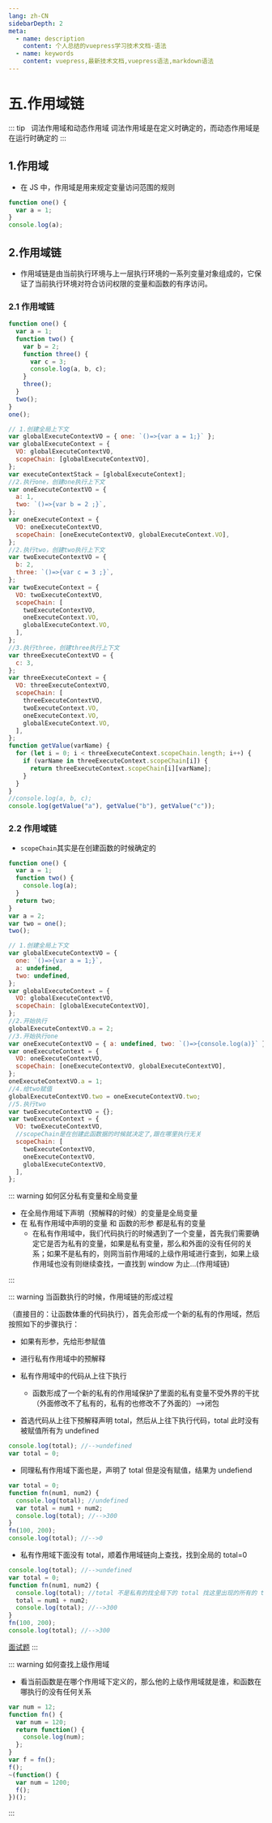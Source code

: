 ```yaml
---
lang: zh-CN
sidebarDepth: 2
meta:
  - name: description
    content: 个人总结的vuepress学习技术文档-语法
  - name: keywords
    content: vuepress,最新技术文档,vuepress语法,markdown语法
---
```


# 五.作用域链

::: tip   词法作用域和动态作用域
词法作用域是在定义时确定的，而动态作用域是在运行时确定的
:::

## 1.作用域

- 在 JS 中，作用域是用来规定变量访问范围的规则

```js
function one() {
  var a = 1;
}
console.log(a);
```

## 2.作用域链

- 作用域链是由当前执行环境与上一层执行环境的一系列变量对象组成的，它保证了当前执行环境对符合访问权限的变量和函数的有序访问。

### 2.1 作用域链

```js
function one() {
  var a = 1;
  function two() {
    var b = 2;
    function three() {
      var c = 3;
      console.log(a, b, c);
    }
    three();
  }
  two();
}
one();
```

```js
// 1.创建全局上下文
var globalExecuteContextVO = { one: `()=>{var a = 1;}` };
var globalExecuteContext = {
  VO: globalExecuteContextVO,
  scopeChain: [globalExecuteContextVO],
};
var executeContextStack = [globalExecuteContext];
//2.执行one，创建one执行上下文
var oneExecuteContextVO = {
  a: 1,
  two: `()=>{var b = 2 ;}`,
};
var oneExecuteContext = {
  VO: oneExecuteContextVO,
  scopeChain: [oneExecuteContextVO, globalExecuteContext.VO],
};
//2.执行two，创建two执行上下文
var twoExecuteContextVO = {
  b: 2,
  three: `()=>{var c = 3 ;}`,
};
var twoExecuteContext = {
  VO: twoExecuteContextVO,
  scopeChain: [
    twoExecuteContextVO,
    oneExecuteContext.VO,
    globalExecuteContext.VO,
  ],
};
//3.执行three，创建three执行上下文
var threeExecuteContextVO = {
  c: 3,
};
var threeExecuteContext = {
  VO: threeExecuteContextVO,
  scopeChain: [
    threeExecuteContextVO,
    twoExecuteContext.VO,
    oneExecuteContext.VO,
    globalExecuteContext.VO,
  ],
};
function getValue(varName) {
  for (let i = 0; i < threeExecuteContext.scopeChain.length; i++) {
    if (varName in threeExecuteContext.scopeChain[i]) {
      return threeExecuteContext.scopeChain[i][varName];
    }
  }
}
//console.log(a, b, c);
console.log(getValue("a"), getValue("b"), getValue("c"));
```

### 2.2 作用域链

- `scopeChain`其实是在创建函数的时候确定的

```js
function one() {
  var a = 1;
  function two() {
    console.log(a);
  }
  return two;
}
var a = 2;
var two = one();
two();
```

```js
// 1.创建全局上下文
var globalExecuteContextVO = {
  one: `()=>{var a = 1;}`,
  a: undefined,
  two: undefined,
};
var globalExecuteContext = {
  VO: globalExecuteContextVO,
  scopeChain: [globalExecuteContextVO],
};
//2.开始执行
globalExecuteContextVO.a = 2;
//3.开始执行one
var oneExecuteContextVO = { a: undefined, two: `()=>{console.log(a)}` };
var oneExecuteContext = {
  VO: oneExecuteContextVO,
  scopeChain: [oneExecuteContextVO, globalExecuteContextVO],
};
oneExecuteContextVO.a = 1;
//4.给two赋值
globalExecuteContextVO.two = oneExecuteContextVO.two;
//5.执行two
var twoExecuteContextVO = {};
var twoExecuteContext = {
  VO: twoExecuteContextVO,
  //scopeChain是在创建此函数据的时候就决定了,跟在哪里执行无关
  scopeChain: [
    twoExecuteContextVO,
    oneExecuteContextVO,
    globalExecuteContextVO,
  ],
};
```

::: warning 如何区分私有变量和全局变量

- 在全局作用域下声明（预解释的时候）的变量是全局变量
- 在 私有作用域中声明的变量 和 函数的形参 都是私有的变量
  - 在私有作用域中，我们代码执行的时候遇到了一个变量，首先我们需要确定它是否为私有的变量，如果是私有变量，那么和外面的没有任何的关系；如果不是私有的，则网当前作用域的上级作用域进行查到，如果上级作用域也没有则继续查找，一直找到 window 为止...(作用域链)

:::

::: warning 当函数执行的时候，作用域链的形成过程

（直接目的：让函数体重的代码执行），首先会形成一个新的私有的作用域，然后按照如下的步骤执行：

- 如果有形参，先给形参赋值
- 进行私有作用域中的预解释
- 私有作用域中的代码从上往下执行

  - 函数形成了一个新的私有的作用域保护了里面的私有变量不受外界的干扰（外面修改不了私有的，私有的也修改不了外面的）-->闭包

- 首选代码从上往下预解释声明 total，然后从上往下执行代码，total 此时没有被赋值所有为 undefined

```js
console.log(total); //-->undefined
var total = 0;
```

- 同理私有作用域下面也是，声明了 total 但是没有赋值，结果为 undefiend

```js
var total = 0;
function fn(num1, num2) {
  console.log(total); //undefined
  var total = num1 + num2;
  console.log(total); //-->300
}
fn(100, 200);
console.log(total); //-->0
```

- 私有作用域下面没有 total，顺着作用域链向上查找，找到全局的 total=0

```js
console.log(total); //-->undefined
var total = 0;
function fn(num1, num2) {
  console.log(total); //total 不是私有的找全局下的 total 找这里出现的所有的 total 其实应该是全局的-->0
  total = num1 + num2;
  console.log(total); //-->300
}
fn(100, 200);
console.log(total); //-->300
```

[面试题](./面试题.js)
:::

::: warning 如何查找上级作用域

- 看当前函数是在哪个作用域下定义的，那么他的上级作用域就是谁，和函数在哪执行的没有任何关系

```js
var num = 12;
function fn() {
  var num = 120;
  return function() {
    console.log(num);
  };
}
var f = fn();
f();
~(function() {
  var num = 1200;
  f();
})();
```

:::
